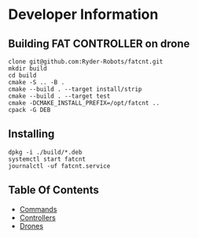 # Developer Information

## Building FAT CONTROLLER on drone

```
clone git@github.com:Ryder-Robots/fatcnt.git
mkdir build
cd build
cmake -S .. -B . 
cmake --build . --target install/strip
cmake --build . --target test
cmake -DCMAKE_INSTALL_PREFIX=/opt/fatcnt ..
cpack -G DEB 
```

## Installing

```
dpkg -i ./build/*.deb
systemctl start fatcnt
journalctl -uf fatcnt.service
```

## Table Of Contents

- [Commands](commands/README.md)
- [Controllers](controllers/ps4_control.md)
- [Drones](drones/README.md)


